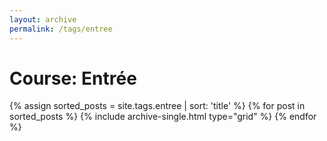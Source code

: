 ```yaml
---
layout: archive
permalink: /tags/entree
---
```


# Course: Entrée

<div class="tiles">
{% assign sorted_posts = site.tags.entree | sort: 'title' %}
{% for post in sorted_posts %}
  {% include archive-single.html type="grid" %}
{% endfor %}
</div><!-- /.tiles -->
